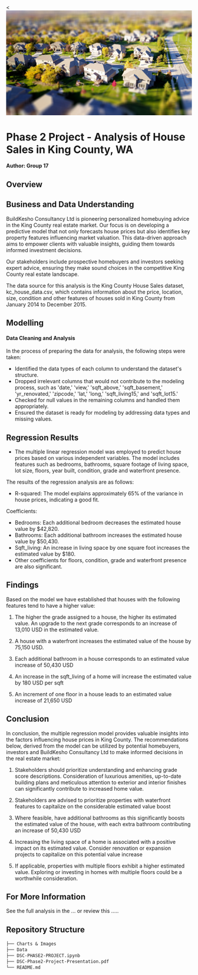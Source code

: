 <![Headerimage](./Charts%20%26%20Images/Image1.jpg)

# Phase 2 Project - Analysis of House Sales in King County, WA

**Author: Group 17**

## Overview


## Business and Data Understanding

BuildKesho Consultancy Ltd is pioneering personalized homebuying advice in the King County real estate market. Our focus is on developing a predictive model that not only forecasts house prices but also identifies key property features influencing market valuation. This data-driven approach aims to empower clients with valuable insights, guiding them towards informed investment decisions. 

Our stakeholders include prospective homebuyers and investors seeking expert advice, ensuring they make sound choices in the competitive King County real estate landscape.  

The data source for this analysis is the King County House Sales dataset, kc_house_data.csv, which contains information about the price, location, size, condition and other features of houses sold in King County from January 2014 to December 2015.  

## Modelling

#### Data Cleaning and Analysis

In the process of preparing the data for analysis, the following steps were taken:

- Identified the data types of each column to understand the dataset's structure.
- Dropped irrelevant columns that would not contribute to the modeling process, such as 'date,' 'view,' 'sqft_above,' 'sqft_basement,' 'yr_renovated,' 'zipcode,' 'lat,' 'long,' 'sqft_living15,' and 'sqft_lot15.'
- Checked for null values in the remaining columns and handled them appropriately.
- Ensured the dataset is ready for modeling by addressing data types and missing values.

## Regression Results

- The multiple linear regression model was employed to predict house prices based on various independent variables. The model includes features such as bedrooms, bathrooms, square footage of living space, lot size, floors, year built, condition, grade and waterfront presence.

The results of the regression analysis are as follows:

- R-squared: The model explains approximately 65% of the variance in house prices, indicating a good fit.

Coefficients:

- Bedrooms: Each additional bedroom decreases the estimated house value by $42,820.
- Bathrooms: Each additional bathroom increases the estimated house value by $50,430.
- Sqft_living: An increase in living space by one square foot increases the estimated value by $180.
- Other coefficients for floors, condition, grade and waterfront presence are also significant.

## Findings

Based on the model we have established that houses with the following features tend to have a higher value:

1. The higher the grade assigned to a house, the higher its estimated value. An upgrade to the next grade corresponds to an increase of 13,010 USD in the estimated value.

2. A house with a waterfront increases the estimated value of the house by 75,150 USD.

3. Each additional bathroom in a house corresponds to an estimated value increase of 50,430 USD

4. An increase in the sqft_living of a home will increase the estimated value by 180 USD per sqft

5. An increment of one floor in a house leads to an estimated value increase of 21,650 USD


## Conclusion

In conclusion, the multiple regression model provides valuable insights into the factors influencing house prices in King County. The recommendations below, derived from the model can be utilized by potential homebuyers, investors and BuildKesho Consultancy Ltd to make informed decisions in the real estate market:

1. Stakeholders should prioritize understanding and enhancing grade score descriptions. Consideration of luxurious amenities, up-to-date building plans and meticulous attention to exterior and interior finishes can significantly contribute to increased home value.

2. Stakeholders are advised to prioritize properties with waterfront features to capitalize on the considerable estimated value boost

3. Where feasible, have additional bathrooms as this significantly boosts the estimated value of the house, with each extra bathroom contributing an increase of 50,430 USD

4. Increasing the living space of a home is associated with a positive impact on its estimated value. Consider renovation or expansion projects to capitalize on this potential value increase

5. If applicable, properties with multiple floors exhibit a higher estimated value. Exploring or investing in homes with multiple floors could be a worthwhile consideration.



## For More Information

See the full analysis in the ... or review this .....


## Repository Structure

```
├── Charts & Images
├── Data
├── DSC-PHASE2-PROJECT.ipynb
├── DSC-Phase2-Project-Presentation.pdf
└── README.md
```
